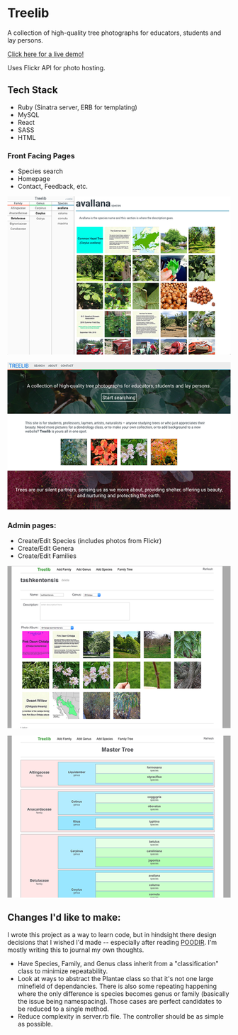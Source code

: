 <h1>Treelib</h1>
<p>A collection of high-quality tree photographs for educators, students and lay persons.</p>
<p style="text-align=center;">
<a href="http://treelib.nathanwillson.com">Click here for a live demo!</a>
</p>
<p>Uses Flickr API for photo hosting.</p>

<h2>Tech Stack</h2>
<ul>
<li>Ruby (Sinatra server, ERB for templating)</li>
<li>MySQL</li>
<li>React</li>
<li>SASS</li>
<li>HTML</li>
</ul>

</hr>

<h3>Front Facing Pages</h3>
<ul>
<li>Species search</li>
<li>Homepage</li>
<li>Contact, Feedback, etc.</li>
</ul>

![front_1](https://github.com/nbw/treelib/blob/master/screenshots/ss2.png?raw=true)

![front_2](https://github.com/nbw/treelib/blob/master/screenshots/ss3.png?raw=true)

</hr>

<h3>Admin pages:</h3>
<ul>
<li>Create/Edit Species (includes photos from Flickr)</li>
<li>Create/Edit Genera</li>
<li>Create/Edit Families</li>
</ul>

![admin_1](https://github.com/nbw/treelib/blob/master/screenshots/ss1.png?raw=true)

![admin_2](https://github.com/nbw/treelib/blob/master/screenshots/ss4.png?raw=true)


<h2>Changes I'd like to make:</h2>
<p>I wrote this project as a way to learn code, but in hindsight there design decisions that I wished I'd made -- especially after reading <a href="https://www.amazon.com/Practical-Object-Oriented-Design-Ruby-Addison-Wesley/dp/0321721330">POODIR</a>. I'm mostly writing this to journal my own thoughts. 
<p>
<ul>
<li>Have Species, Family, and Genus class inherit from a "classification" class to minimize repeatability.</li>
<li>
Look at ways to abstract the Plantae class so that it's not one large minefield of dependancies. There is also some repeating happening where the only difference is species becomes genus or family (basically the issue being namespacing). Those cases are perfect candidates to be reduced to a single method. 
</li>
<li>Reduce complexity in server.rb file. The controller should be as simple as possible.</li>
</ul>
